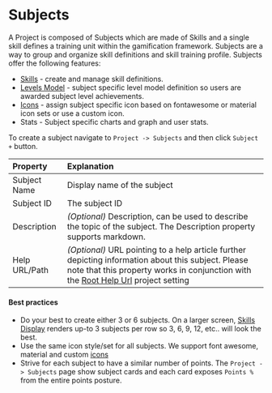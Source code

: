 # Subjects

A Project is composed of Subjects which are made of Skills and a single skill defines a training unit within the gamification framework. 
Subjects are a way to group and organize skill definitions and skill training profile. Subjects offer the following features: 

- [Skills](/dashboard/user-guide/skills.html) - create and manage skill definitions.
- [Levels Model](/dashboard/user-guide/levels.html) - subject specific level model definition so users are awarded subject level achievements.
- [Icons](/dashboard/user-guide/icons.html) - assign subject specific icon based on fontawesome or material icon sets or use a custom icon. 
- Stats - Subject specific charts and graph and user stats. 
 
To create a subject navigate to ``Project -> Subjects`` and then click ``Subject +`` button.

| Property | Explanation | 
|:------- |:----------- | 
| Subject Name | Display name of the subject |
| Subject ID | The subject ID |
| Description | *(Optional)* Description, can be used to describe the topic of the subject. The Description property supports markdown.
| Help URL/Path | *(Optional)* URL pointing to a help article further depicting information about this subject. Please note that this property works in conjunction with the [Root Help Url](/dashboard/user-guide/projects.html#setting-root-help-url) project setting|

#### Best practices   
- Do your best to create either 3 or 6 subjects. On a larger screen, [Skills Display](/skills-client/#skills-display) renders up-to 3 subjects per row so 3, 6, 9, 12, etc.. will look the best.
- Use the same icon style/set for all subjects. We support font awesome, material and custom [icons](/dashboard/user-guide/icons.html) 
- Strive for each subject to have a similar number of points. The ``Project -> Subjects`` page show subject cards and each card exposes ``Points %`` from the entire points posture. 
